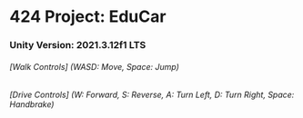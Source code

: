 # 424 Project: EduCar

### Unity Version: 2021.3.12f1 LTS

###### [Walk Controls] (WASD: Move, Space: Jump)
###### [Drive Controls] (W: Forward, S: Reverse, A: Turn Left, D: Turn Right, Space: Handbrake)
